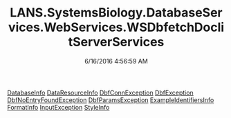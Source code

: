 ﻿---
title: LANS.SystemsBiology.DatabaseServices.WebServices.WSDbfetchDoclitServerServices
date: 6/16/2016 4:56:59 AM
---

[DatabaseInfo](T-LANS.SystemsBiology.DatabaseServices.WebServices.WSDbfetchDoclitServerServices.DatabaseInfo.html)
[DataResourceInfo](T-LANS.SystemsBiology.DatabaseServices.WebServices.WSDbfetchDoclitServerServices.DataResourceInfo.html)
[DbfConnException](T-LANS.SystemsBiology.DatabaseServices.WebServices.WSDbfetchDoclitServerServices.DbfConnException.html)
[DbfException](T-LANS.SystemsBiology.DatabaseServices.WebServices.WSDbfetchDoclitServerServices.DbfException.html)
[DbfNoEntryFoundException](T-LANS.SystemsBiology.DatabaseServices.WebServices.WSDbfetchDoclitServerServices.DbfNoEntryFoundException.html)
[DbfParamsException](T-LANS.SystemsBiology.DatabaseServices.WebServices.WSDbfetchDoclitServerServices.DbfParamsException.html)
[ExampleIdentifiersInfo](T-LANS.SystemsBiology.DatabaseServices.WebServices.WSDbfetchDoclitServerServices.ExampleIdentifiersInfo.html)
[FormatInfo](T-LANS.SystemsBiology.DatabaseServices.WebServices.WSDbfetchDoclitServerServices.FormatInfo.html)
[InputException](T-LANS.SystemsBiology.DatabaseServices.WebServices.WSDbfetchDoclitServerServices.InputException.html)
[StyleInfo](T-LANS.SystemsBiology.DatabaseServices.WebServices.WSDbfetchDoclitServerServices.StyleInfo.html)
